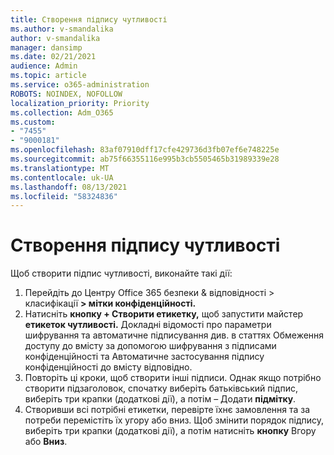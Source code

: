 ```yaml
---
title: Створення підпису чутливості
ms.author: v-smandalika
author: v-smandalika
manager: dansimp
ms.date: 02/21/2021
audience: Admin
ms.topic: article
ms.service: o365-administration
ROBOTS: NOINDEX, NOFOLLOW
localization_priority: Priority
ms.collection: Adm_O365
ms.custom:
- "7455"
- "9000181"
ms.openlocfilehash: 83af07910dff17cfe429736d3fb07ef6e748225e
ms.sourcegitcommit: ab75f66355116e995b3cb5505465b31989339e28
ms.translationtype: MT
ms.contentlocale: uk-UA
ms.lasthandoff: 08/13/2021
ms.locfileid: "58324836"
---
```

# <a name="create-a-sensitivity-label"></a>Створення підпису чутливості

Щоб створити підпис чутливості, виконайте такі дії:

1. Перейдіть до Центру Office 365 безпеки & відповідності > класифікації **[](https://sip.protection.office.com/) > мітки конфіденційності.**
2. Натисніть **кнопку + Створити етикетку,** щоб запустити майстер **етикеток чутливості.** Докладні відомості про параметри шифрування та автоматичне підписування див. в статтях Обмеження доступу до [](https://docs.microsoft.com/microsoft-365/compliance/apply-sensitivity-label-automatically)вмісту за допомогою шифрування з підписами конфіденційності та Автоматичне застосування підпису конфіденційності до вмісту відповідно. [](https://docs.microsoft.com/microsoft-365/compliance/encryption-sensitivity-labels)
3. Повторіть ці кроки, щоб створити інші підписи. Однак якщо потрібно створити підзаголовок, спочатку виберіть батьківський підпис, виберіть три крапки (додаткові дії), а потім – Додати **підмітку**.
4. Створивши всі потрібні етикетки, перевірте їхнє замовлення та за потреби перемістіть їх угору або вниз. Щоб змінити порядок підпису, виберіть три крапки (додаткові дії), а потім натисніть **кнопку** Вгору або **Вниз**. 
